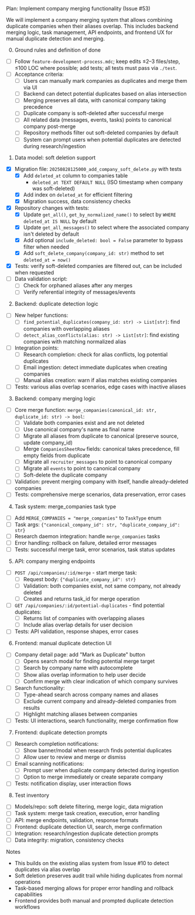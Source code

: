 Plan: Implement company merging functionality (Issue #53)

We will implement a company merging system that allows combining duplicate companies when their aliases overlap. This includes backend merging logic, task management, API endpoints, and frontend UX for manual duplicate detection and merging.

0. Ground rules and definition of done

- [ ] Follow `feature-development-process.mdc`; keep edits ≤2–3 files/step, ≤100 LOC where possible; add tests; all tests must pass via `./test`.
- [ ] Acceptance criteria:
  - [ ] Users can manually mark companies as duplicates and merge them via UI
  - [ ] Backend can detect potential duplicates based on alias intersection
  - [ ] Merging preserves all data, with canonical company taking precedence
  - [ ] Duplicate company is soft-deleted after successful merge
  - [ ] All related data (messages, events, tasks) points to canonical company post-merge
  - [ ] Repository methods filter out soft-deleted companies by default
  - [ ] System can prompt users when potential duplicates are detected during research/ingestion

1. Data model: soft deletion support


- [x] Migration file: `20250828125000_add_company_soft_delete.py` with tests
    - [x] Add `deleted_at` column to companies table
         - `deleted_at TEXT DEFAULT NULL` (ISO timestamp when company was soft-deleted)
    - [x] Add index on `deleted_at` for efficient filtering
    - [x] Migration success, data consistency checks
- [x] Repository changes with tests:
  - [x] Update `get_all()`, `get_by_normalized_name()` to select by `WHERE deleted_at IS NULL` by default
  - [x] Update `get_all_messages()` to select where the associated company isn't deleted by default
  - [x] Add optional `include_deleted: bool = False` parameter to bypass filter when needed
  - [x] Add `soft_delete_company(company_id: str)` method to set `deleted_at = now()`
- [x] Tests: verify soft-deleted companies are filtered out, can be included when requested
- [ ] Data validation script:
  - [ ] Check for orphaned aliases after any merges
  - [ ] Verify referential integrity of messages/events

2. Backend: duplicate detection logic

- [ ] New helper functions:
  - [ ] `find_potential_duplicates(company_id: str) -> List[str]`: find companies with overlapping aliases
  - [ ] `detect_alias_conflicts(alias: str) -> List[str]`: find existing companies with matching normalized alias
- [ ] Integration points:
  - [ ] Research completion: check for alias conflicts, log potential duplicates
  - [ ] Email ingestion: detect immediate duplicates when creating companies
  - [ ] Manual alias creation: warn if alias matches existing companies
- [ ] Tests: various alias overlap scenarios, edge cases with inactive aliases

3. Backend: company merging logic

- [ ] Core merge function: `merge_companies(canonical_id: str, duplicate_id: str) -> bool`:
  - [ ] Validate both companies exist and are not deleted
  - [ ] Use canonical company's name as final name
  - [ ] Migrate all aliases from duplicate to canonical (preserve source, update company_id)
  - [ ] Merge `CompaniesSheetRow` fields: canonical takes precedence, fill empty fields from duplicate
  - [ ] Migrate all `recruiter_messages` to point to canonical company
  - [ ] Migrate all `events` to point to canonical company  
  - [ ] Soft-delete the duplicate company
- [ ] Validation: prevent merging company with itself, handle already-deleted companies
- [ ] Tests: comprehensive merge scenarios, data preservation, error cases

4. Task system: merge_companies task type

- [ ] Add `MERGE_COMPANIES = "merge_companies"` to `TaskType` enum
- [ ] Task args: `{"canonical_company_id": str, "duplicate_company_id": str}`
- [ ] Research daemon integration: handle `merge_companies` tasks
- [ ] Error handling: rollback on failure, detailed error messages
- [ ] Tests: successful merge task, error scenarios, task status updates

5. API: company merging endpoints

- [ ] `POST /api/companies/:id/merge` - start merge task:
  - [ ] Request body: `{"duplicate_company_id": str}`
  - [ ] Validation: both companies exist, not same company, not already deleted
  - [ ] Creates and returns task_id for merge operation
- [ ] `GET /api/companies/:id/potential-duplicates` - find potential duplicates:
  - [ ] Returns list of companies with overlapping aliases
  - [ ] Include alias overlap details for user decision
- [ ] Tests: API validation, response shapes, error cases

6. Frontend: manual duplicate detection UI

- [ ] Company detail page: add "Mark as Duplicate" button
  - [ ] Opens search modal for finding potential merge target
  - [ ] Search by company name with autocomplete
  - [ ] Show alias overlap information to help user decide
  - [ ] Confirm merge with clear indication of which company survives
- [ ] Search functionality:
  - [ ] Type-ahead search across company names and aliases
  - [ ] Exclude current company and already-deleted companies from results
  - [ ] Highlight matching aliases between companies
- [ ] Tests: UI interactions, search functionality, merge confirmation flow

7. Frontend: duplicate detection prompts

- [ ] Research completion notifications:
  - [ ] Show banner/modal when research finds potential duplicates
  - [ ] Allow user to review and merge or dismiss
- [ ] Email scanning notifications:
  - [ ] Prompt user when duplicate company detected during ingestion
  - [ ] Option to merge immediately or create separate company
- [ ] Tests: notification display, user interaction flows

8. Test inventory

- [ ] Models/repo: soft delete filtering, merge logic, data migration
- [ ] Task system: merge task creation, execution, error handling  
- [ ] API: merge endpoints, validation, response formats
- [ ] Frontend: duplicate detection UI, search, merge confirmation
- [ ] Integration: research/ingestion duplicate detection prompts
- [ ] Data integrity: migration, consistency checks

Notes

- This builds on the existing alias system from Issue #10 to detect duplicates via alias overlap
- Soft deletion preserves audit trail while hiding duplicates from normal operations
- Task-based merging allows for proper error handling and rollback capabilities
- Frontend provides both manual and prompted duplicate detection workflows
